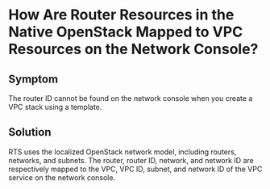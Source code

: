 # How Are Router Resources in the Native OpenStack Mapped to VPC Resources on the Network Console?<a name="EN-US_TOPIC_0078604096"></a>

## Symptom<a name="section5894531922323"></a>

The router ID cannot be found on the network console when you create a VPC stack using a template.

## Solution<a name="section5588912223250"></a>

RTS uses the localized OpenStack network model, including routers, networks, and subnets. The router, router ID, network, and network ID are respectively mapped to the VPC, VPC ID, subnet, and network ID of the VPC service on the network console.

